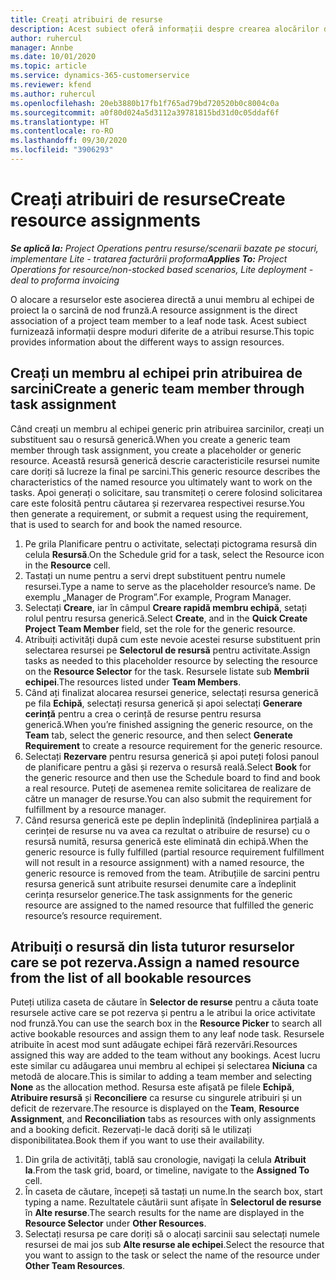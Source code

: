 ```yaml
---
title: Creați atribuiri de resurse
description: Acest subiect oferă informații despre crearea alocărilor de resurse generice și denumite.
author: ruhercul
manager: Annbe
ms.date: 10/01/2020
ms.topic: article
ms.service: dynamics-365-customerservice
ms.reviewer: kfend
ms.author: ruhercul
ms.openlocfilehash: 20eb3880b17fb1f765ad79bd720520b0c8004c0a
ms.sourcegitcommit: a0f80d024a5d3112a39781815bd31d0c05ddaf6f
ms.translationtype: HT
ms.contentlocale: ro-RO
ms.lasthandoff: 09/30/2020
ms.locfileid: "3906293"
---
```

# <a name="create-resource-assignments"></a><span data-ttu-id="a39a4-103">Creați atribuiri de resurse</span><span class="sxs-lookup"><span data-stu-id="a39a4-103">Create resource assignments</span></span>

<span data-ttu-id="a39a4-104">_**Se aplică la:** Project Operations pentru resurse/scenarii bazate pe stocuri, implementare Lite - tratarea facturării proforma_</span><span class="sxs-lookup"><span data-stu-id="a39a4-104">_**Applies To:** Project Operations for resource/non-stocked based scenarios, Lite deployment - deal to proforma invoicing_</span></span>


<span data-ttu-id="a39a4-105">O alocare a resurselor este asocierea directă a unui membru al echipei de proiect la o sarcină de nod frunză.</span><span class="sxs-lookup"><span data-stu-id="a39a4-105">A resource assignment is the direct association of a project team member to a leaf node task.</span></span> <span data-ttu-id="a39a4-106">Acest subiect furnizează informații despre moduri diferite de a atribui resurse.</span><span class="sxs-lookup"><span data-stu-id="a39a4-106">This topic provides information about the different ways to assign resources.</span></span>

## <a name="create-a-generic-team-member-through-task-assignment"></a><span data-ttu-id="a39a4-107">Creați un membru al echipei prin atribuirea de sarcini</span><span class="sxs-lookup"><span data-stu-id="a39a4-107">Create a generic team member through task assignment</span></span>


<span data-ttu-id="a39a4-108">Când creați un membru al echipei generic prin atribuirea sarcinilor, creați un substituent sau o resursă generică.</span><span class="sxs-lookup"><span data-stu-id="a39a4-108">When you create a generic team member through task assignment, you create a placeholder or generic resource.</span></span> <span data-ttu-id="a39a4-109">Această resursă generică descrie caracteristicile resursei numite care doriți să lucreze la final pe sarcini.</span><span class="sxs-lookup"><span data-stu-id="a39a4-109">This generic resource describes the characteristics of the named resource you ultimately want to work on the tasks.</span></span> <span data-ttu-id="a39a4-110">Apoi generați o solicitare, sau transmiteți o cerere folosind solicitarea care este folosită pentru căutarea și rezervarea respectivei resurse.</span><span class="sxs-lookup"><span data-stu-id="a39a4-110">You then generate a requirement, or submit a request using the requirement, that is used to search for and book the named resource.</span></span>

1. <span data-ttu-id="a39a4-111">Pe grila Planificare pentru o activitate, selectați pictograma resursă din celula **Resursă**.</span><span class="sxs-lookup"><span data-stu-id="a39a4-111">On the Schedule grid for a task, select the Resource icon in the **Resource** cell.</span></span>
2. <span data-ttu-id="a39a4-112">Tastați un nume pentru a servi drept substituent pentru numele resursei.</span><span class="sxs-lookup"><span data-stu-id="a39a4-112">Type a name to serve as the placeholder resource’s name.</span></span> <span data-ttu-id="a39a4-113">De exemplu „Manager de Program”.</span><span class="sxs-lookup"><span data-stu-id="a39a4-113">For example, Program Manager.</span></span>
3. <span data-ttu-id="a39a4-114">Selectați **Creare**, iar în câmpul **Creare rapidă membru echipă**, setați rolul pentru resursa generică.</span><span class="sxs-lookup"><span data-stu-id="a39a4-114">Select **Create**, and in the **Quick Create Project Team Member** field, set the role for the generic resource.</span></span>
4. <span data-ttu-id="a39a4-115">Atribuiți activități după cum este nevoie acestei resurse substituent prin selectarea resursei pe **Selectorul de resursă** pentru activitate.</span><span class="sxs-lookup"><span data-stu-id="a39a4-115">Assign tasks as needed to this placeholder resource by selecting the resource on the **Resource Selector** for the task.</span></span> <span data-ttu-id="a39a4-116">Resursele listate sub **Membrii echipei**.</span><span class="sxs-lookup"><span data-stu-id="a39a4-116">The resources listed under **Team Members**.</span></span>
5. <span data-ttu-id="a39a4-117">Când ați finalizat alocarea resursei generice, selectați resursa generică pe fila **Echipă**, selectați resursa generică și apoi selectați **Generare cerință** pentru a crea o cerință de resurse pentru resursa generică.</span><span class="sxs-lookup"><span data-stu-id="a39a4-117">When you’re finished assigning the generic resource, on the **Team** tab, select the generic resource, and then select **Generate Requirement** to create a resource requirement for the generic resource.</span></span>
6. <span data-ttu-id="a39a4-118">Selectați **Rezervare** pentru resursa generică și apoi puteți folosi panoul de planificare pentru a găsi și rezerva o resursă reală.</span><span class="sxs-lookup"><span data-stu-id="a39a4-118">Select **Book** for the generic resource and then use the Schedule board to find and book a real resource.</span></span> <span data-ttu-id="a39a4-119">Puteți de asemenea remite solicitarea de realizare de către un manager de resurse.</span><span class="sxs-lookup"><span data-stu-id="a39a4-119">You can also submit the requirement for fulfillment by a resource manager.</span></span>
7. <span data-ttu-id="a39a4-120">Când resursa generică este pe deplin îndeplinită (îndeplinirea parțială a cerinței de resurse nu va avea ca rezultat o atribuire de resurse) cu o resursă numită, resursa generică este eliminată din echipă.</span><span class="sxs-lookup"><span data-stu-id="a39a4-120">When the generic resource is fully fulfilled (partial resource requirement fulfillment will not result in a resource assignment) with a named resource, the generic resource is removed from the team.</span></span> <span data-ttu-id="a39a4-121">Atribuțiile de sarcini pentru resursa generică sunt atribuite resursei denumite care a îndeplinit cerința resurselor generice.</span><span class="sxs-lookup"><span data-stu-id="a39a4-121">The task assignments for the generic resource are assigned to the named resource that fulfilled the generic resource’s resource requirement.</span></span>

## <a name="assign-a-named-resource-from-the-list-of-all-bookable-resources"></a><span data-ttu-id="a39a4-122">Atribuiți o resursă din lista tuturor resurselor care se pot rezerva.</span><span class="sxs-lookup"><span data-stu-id="a39a4-122">Assign a named resource from the list of all bookable resources</span></span>

<span data-ttu-id="a39a4-123">Puteți utiliza caseta de căutare în **Selector de resurse** pentru a căuta toate resursele active care se pot rezerva și pentru a le atribui la orice activitate nod frunză.</span><span class="sxs-lookup"><span data-stu-id="a39a4-123">You can use the search box in the **Resource Picker** to search all active bookable resources and assign them to any leaf node task.</span></span> <span data-ttu-id="a39a4-124">Resursele atribuite în acest mod sunt adăugate echipei fără rezervări.</span><span class="sxs-lookup"><span data-stu-id="a39a4-124">Resources assigned this way are added to the team without any bookings.</span></span> <span data-ttu-id="a39a4-125">Acest lucru este similar cu adăugarea unui membru al echipei și selectarea **Niciuna** ca metodă de alocare.</span><span class="sxs-lookup"><span data-stu-id="a39a4-125">This is similar to adding a team member and selecting **None** as the allocation method.</span></span> <span data-ttu-id="a39a4-126">Resursa este afișată pe filele **Echipă**, **Atribuire resursă** și **Reconciliere** ca resurse cu singurele atribuiri și un deficit de rezervare.</span><span class="sxs-lookup"><span data-stu-id="a39a4-126">The resource is displayed on the **Team**, **Resource Assignment**, and **Reconciliation** tabs as resources with only assignments and a booking deficit.</span></span> <span data-ttu-id="a39a4-127">Rezervați-le dacă doriți să le utilizați disponibilitatea.</span><span class="sxs-lookup"><span data-stu-id="a39a4-127">Book them if you want to use their availability.</span></span>

1. <span data-ttu-id="a39a4-128">Din grila de activități, tablă sau cronologie, navigați la celula **Atribuit la**.</span><span class="sxs-lookup"><span data-stu-id="a39a4-128">From the task grid, board, or timeline, navigate to the **Assigned To** cell.</span></span>
2. <span data-ttu-id="a39a4-129">În caseta de căutare, începeți să tastați un nume.</span><span class="sxs-lookup"><span data-stu-id="a39a4-129">In the search box, start typing a name.</span></span> <span data-ttu-id="a39a4-130">Rezultatele căutării sunt afișate în **Selectorul de resurse** în **Alte resurse**.</span><span class="sxs-lookup"><span data-stu-id="a39a4-130">The search results for the name are displayed in the **Resource Selector** under **Other Resources**.</span></span>
3. <span data-ttu-id="a39a4-131">Selectați resursa pe care doriți să o alocați sarcinii sau selectați numele resursei de mai jos sub **Alte resurse ale echipei**.</span><span class="sxs-lookup"><span data-stu-id="a39a4-131">Select the resource that you want to assign to the task or select the name of the resource under **Other Team Resources**.</span></span>
